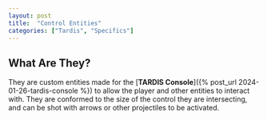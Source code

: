 ```yaml
---
layout: post
title:  "Control Entities"
categories: ["Tardis", "Specifics"]
---
```


## What Are They?
They are custom entities made for the [**TARDIS Console**]({% post_url 2024-01-26-tardis-console %}) to allow the player and other entities to interact with.
They are conformed to the size of the control they are intersecting, and can be shot with arrows or other projectiles to be activated.
